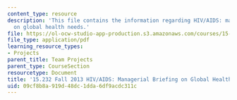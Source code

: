 ```yaml
---
content_type: resource
description: 'This file contains the information regarding HIV/AIDS: managerial briefing
  on global health needs.'
file: https://ol-ocw-studio-app-production.s3.amazonaws.com/courses/15-232-business-model-innovation-global-health-in-frontier-markets-fall-2013/09cf8b8a919d48dc1dda6df9acdc311c_MIT15_232F13_a1_hiv-aids_1.pdf
file_type: application/pdf
learning_resource_types:
- Projects
parent_title: Team Projects
parent_type: CourseSection
resourcetype: Document
title: '15.232 Fall 2013 HIV/AIDS: Managerial Briefing on Global Health Needs'
uid: 09cf8b8a-919d-48dc-1dda-6df9acdc311c
---
```

